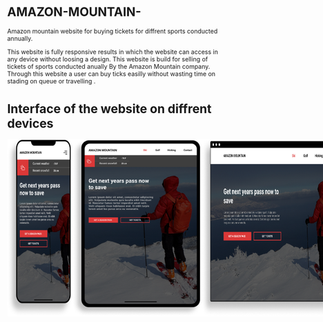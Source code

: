 # AMAZON-MOUNTAIN-
Amazon mountain website for buying tickets for diffrent sports conducted annually.

This website is fully responsive results in which the website can access in any device without loosing a design. This website is build for selling of tickets of sports conducted anually By the Amazon Mountain company.
Through this website a user can buy ticks easilly without wasting time on stading on queue or travelling .

# Interface of the website on diffrent devices
<div style="display:flex" >
<img src="https://github.com/Sagarnaikg/AMAZON-MOUNTAIN/blob/master/iPhone%2011%20Pro%20Max.png" width=150px/>
<img src="https://github.com/Sagarnaikg/AMAZON-MOUNTAIN/blob/master/iPad%20Pro%20Portrait.png" width=300px />
<img src="https://github.com/Sagarnaikg/AMAZON-MOUNTAIN/blob/master/Broswer%20Window.png" width=400px />
  </div>

